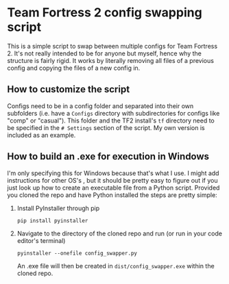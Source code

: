 # Team Fortress 2 config swapping script

This is a simple script to swap between multiple configs for Team Fortress 2. It's not really intended to be for anyone
but myself, hence why the structure is fairly rigid. It works by literally removing all files of a previous config and
copying the files of a new config in.

## How to customize the script
Configs need to be in a config folder and separated into their own subfolders (i.e. have a `Configs` directory with
subdirectories for configs like "comp" or "casual"). This folder and the TF2 install's `tf` directory need to be
specified in the `# Settings` section of the script. My own version is included as an example.

## How to build an .exe for execution in Windows
I'm only specifying this for Windows because that's what I use. I might add instructions for other OS's , but it should
be pretty easy to figure out if you just look up how to create an executable file from a Python script. Provided you
cloned the repo and have Python installed the steps are pretty simple:

1. Install PyInstaller through pip
    ```
    pip install pyinstaller
2. Navigate to the directory of the cloned repo and run (or run in your code editor's terminal)
    ```
    pyinstaller --onefile config_swapper.py
    ```
    An .exe file will then be created in `dist/config_swapper.exe` within the cloned repo.
